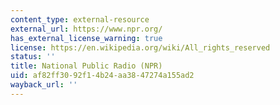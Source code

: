 ```yaml
---
content_type: external-resource
external_url: https://www.npr.org/
has_external_license_warning: true
license: https://en.wikipedia.org/wiki/All_rights_reserved
status: ''
title: National Public Radio (NPR)
uid: af82ff30-92f1-4b24-aa38-47274a155ad2
wayback_url: ''
---
```

